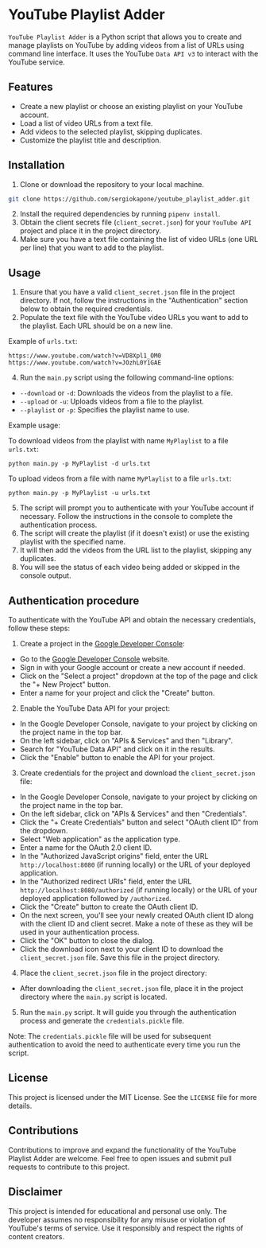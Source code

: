 # YouTube Playlist Adder

`YouTube Playlist Adder` is a Python script that allows you to create and manage playlists on YouTube by adding videos from a list of URLs using command line interface. It uses the YouTube `Data API v3` to interact with the YouTube service.

## Features

- Create a new playlist or choose an existing playlist on your YouTube account.
- Load a list of video URLs from a text file.
- Add videos to the selected playlist, skipping duplicates.
- Customize the playlist title and description.

## Installation

1. Clone or download the repository to your local machine.

```bash
git clone https://github.com/sergiokapone/youtube_playlist_adder.git
```

2. Install the required dependencies by running `pipenv install`.
3. Obtain the client secrets file (`client_secret.json`) for your `YouTube API` project and place it in the project directory.
4. Make sure you have a text file containing the list of video URLs (one URL per line) that you want to add to the playlist.

## Usage

1. Ensure that you have a valid `client_secret.json` file in the project directory. If not, follow the instructions in the "Authentication" section below to obtain the required credentials.
2. Populate the text file with the YouTube video URLs you want to add to the playlist. Each URL should be on a new line.

Example of `urls.txt`:

```text
https://www.youtube.com/watch?v=VD8Xpl1_OM0
https://www.youtube.com/watch?v=JOzhL0Y1GAE
```

4. Run the `main.py` script using the following command-line options:

- `--download` or `-d`: Downloads the videos from the playlist to a file.
- `--upload` or `-u`: Uploads videos from a file to the playlist.
- `--playlist` or `-p`: Specifies the playlist name to use.

Example usage:

To download videos from the playlist with name `MyPlaylist` to a file `urls.txt`:

```shell
python main.py -p MyPlaylist -d urls.txt
```

To upload videos from a file with name `MyPlaylist` to a file `urls.txt`:

```shell
python main.py -p MyPlaylist -u urls.txt
```

5. The script will prompt you to authenticate with your YouTube account if necessary. Follow the instructions in the console to complete the authentication process.
6. The script will create the playlist (if it doesn't exist) or use the existing playlist with the specified name.
7. It will then add the videos from the URL list to the playlist, skipping any duplicates.
8. You will see the status of each video being added or skipped in the console output.

## Authentication procedure

To authenticate with the YouTube API and obtain the necessary credentials, follow these steps:

1. Create a project in the [Google Developer Console](https://console.developers.google.com/):

- Go to the [Google Developer Console](https://console.developers.google.com/) website.
- Sign in with your Google account or create a new account if needed.
- Click on the "Select a project" dropdown at the top of the page and click the "+ New Project" button.
- Enter a name for your project and click the "Create" button.

2. Enable the YouTube Data API for your project:

- In the Google Developer Console, navigate to your project by clicking on the project name in the top bar.
- On the left sidebar, click on "APIs & Services" and then "Library".
- Search for "YouTube Data API" and click on it in the results.
- Click the "Enable" button to enable the API for your project.

3. Create credentials for the project and download the `client_secret.json` file:

- In the Google Developer Console, navigate to your project by clicking on the project name in the top bar.
- On the left sidebar, click on "APIs & Services" and then "Credentials".
- Click the "+ Create Credentials" button and select "OAuth client ID" from the dropdown.
- Select "Web application" as the application type.
- Enter a name for the OAuth 2.0 client ID.
- In the "Authorized JavaScript origins" field, enter the URL `http://localhost:8080` (if running locally) or the URL of your deployed application.
- In the "Authorized redirect URIs" field, enter the URL `http://localhost:8080/authorized` (if running locally) or the URL of your deployed application followed by `/authorized`.
- Click the "Create" button to create the OAuth client ID.
- On the next screen, you'll see your newly created OAuth client ID along with the client ID and client secret. Make a note of these as they will be used in your authentication process.
- Click the "OK" button to close the dialog.
- Click the download icon next to your client ID to download the `client_secret.json` file. Save this file in the project directory.

4. Place the `client_secret.json` file in the project directory:

- After downloading the `client_secret.json` file, place it in the project directory where the `main.py` script is located.

5. Run the `main.py` script. It will guide you through the authentication process and generate the `credentials.pickle` file.

Note: The `credentials.pickle` file will be used for subsequent authentication to avoid the need to authenticate every time you run the script.

## License

This project is licensed under the MIT License. See the `LICENSE` file for more details.

## Contributions

Contributions to improve and expand the functionality of the YouTube Playlist Adder are welcome. Feel free to open issues and submit pull requests to contribute to this project.

## Disclaimer

This project is intended for educational and personal use only. The developer assumes no responsibility for any misuse or violation of YouTube's terms of service. Use it responsibly and respect the rights of content creators.
